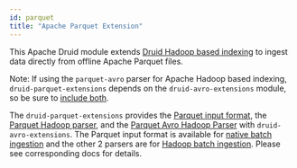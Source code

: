 ```yaml
---
id: parquet
title: "Apache Parquet Extension"
---
```


<!--
  ~ Licensed to the Apache Software Foundation (ASF) under one
  ~ or more contributor license agreements.  See the NOTICE file
  ~ distributed with this work for additional information
  ~ regarding copyright ownership.  The ASF licenses this file
  ~ to you under the Apache License, Version 2.0 (the
  ~ "License"); you may not use this file except in compliance
  ~ with the License.  You may obtain a copy of the License at
  ~
  ~   http://www.apache.org/licenses/LICENSE-2.0
  ~
  ~ Unless required by applicable law or agreed to in writing,
  ~ software distributed under the License is distributed on an
  ~ "AS IS" BASIS, WITHOUT WARRANTIES OR CONDITIONS OF ANY
  ~ KIND, either express or implied.  See the License for the
  ~ specific language governing permissions and limitations
  ~ under the License.
  -->


This Apache Druid module extends [Druid Hadoop based indexing](../../ingestion/hadoop.md) to ingest data directly from offline
Apache Parquet files.

Note: If using the `parquet-avro` parser for Apache Hadoop based indexing, `druid-parquet-extensions` depends on the `druid-avro-extensions` module, so be sure to
 [include  both](../../development/extensions.md#loading-extensions).

The `druid-parquet-extensions` provides the [Parquet input format](../../ingestion/data-formats.md#parquet), the [Parquet Hadoop parser](../../ingestion/data-formats.md#parquet-hadoop-parser),
and the [Parquet Avro Hadoop Parser](../../ingestion/data-formats.md#parquet-avro-hadoop-parser) with `druid-avro-extensions`.
The Parquet input format is available for [native batch ingestion](../../ingestion/native-batch.md)
and the other 2 parsers are for [Hadoop batch ingestion](../../ingestion/hadoop.md).
Please see corresponding docs for details.
